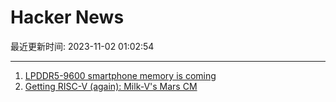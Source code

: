 # Hacker News

最近更新时间: 2023-11-02 01:02:54

--- 
1. [LPDDR5-9600 smartphone memory is coming](https://liliputing.com/lpddr5-9600-smartphone-memory-is-coming/) 
2. [Getting RISC-V (again): Milk-V's Mars CM](https://www.jeffgeerling.com/blog/2023/getting-risc-v-again-milk-vs-mars-cm) 
